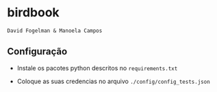 # birdbook

`David Fogelman & Manoela Campos`

## Configuração

- Instale os pacotes python descritos no `requirements.txt`

- Coloque as suas credencias no arquivo `./config/config_tests.json`
